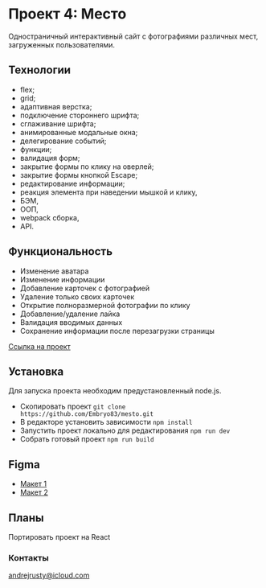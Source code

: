 # Проект 4: Место
Одностраничный интерактивный сайт с фотографиями различных мест, загруженных пользователями.

## Технологии
* flex;
* grid;
* адаптивная верстка;
* подключение стороннего шрифта;
* сглаживание шрифта;
* анимированные модальные окна;
* делегирование событий;
* функции;
* валидация форм;
* закрытие формы по клику на оверлей;
* закрытие формы кнопкой Escape;
* редактирование информации;
* реакция элемента при наведении мышкой и клику,
* БЭМ,
* ООП,
* webpack сборка,
* API.

## Функциональность
* Изменение аватара
* Изменение информации
* Добавление карточек с фотографией
* Удаление только своих карточек
* Открытие полноразмерной фотографии по клику
* Добавление/удаление лайка
* Валидация вводимых данных
* Сохранение информации после перезагрузки страницы

 [Ссылка на проект](https://embryo83.github.io/mesto/)
 
 ## Установка
 Для запуска проекта необходим предустановленный node.js.
 * Скопировать проект `git clone https://github.com/Embryo83/mesto.git`
 * В редакторе установить зависимости `npm install`
 * Запустить проект локально для редактирования `npm run dev`
 * Собрать готовый проект `npm run build`
 
 ## Figma
 * [Макет 1](https://www.figma.com/file/StZjf8HnoeLdiXS7dYrLAh/JavaScript.-Sprint-4)
 * [Макет 2](https://www.figma.com/file/nlYpT4VhFiwimn2YlncrcF/JavaScript.-Sprint-5)
 
 ## Планы
 Портировать проект на React
 
 ### Контакты
 andrejrusty@icloud.com


